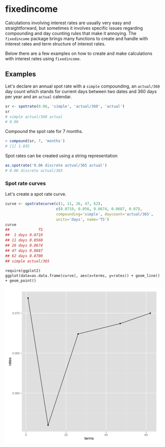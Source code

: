 # fixedincome

Calculations involving interest rates are usually very easy and straightforward, but sometimes it involves specific issues regarding compounding and day counting rules that make it annoying.
The `fixedincome` package brings many functions to create and handle with interest rates and term structure of interest rates.

Below there are a few examples on how to create and make calculations with interest rates using `fixedincome`.

## Examples

Let's declare an annual spot rate with a `simple` compounding, an `actual/360` day count which stands for current days between two dates and 360 days per year and an `actual` calendar.

```r
sr <- spotrate(0.06, 'simple', 'actual/360', 'actual')
sr
# simple actual/360 actual 
# 0.06 
```

Compound the spot rate for 7 months.

```r
> compound(sr, 7, 'months')
# [1] 1.035
```

Spot rates can be created using a string representation

```r
as.spotrate('0.06 discrete actual/365 actual')
# 0.06 discrete actual/365
```

### Spot rate curves

Let's create a spot rate curve.

```r
curve <- spotratecurve(c(1, 11, 26, 47, 62),
                       c(0.0719, 0.056, 0.0674, 0.0687, 0.07),
                       compounding='simple', daycount='actual/365',
                       units='days', name='TS')
curve
##             TS
##  1 days 0.0719
## 11 days 0.0560
## 26 days 0.0674
## 47 days 0.0687
## 62 days 0.0700
## simple actual/365 
```

```{r}
require(ggplot2)
ggplot(data=as.data.frame(curve), aes(x=terms, y=rates)) + geom_line() + geom_point()
```

![Spot Rate Curve](TS.png "Spot Rate Curve")



